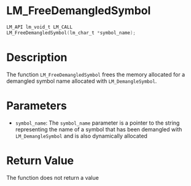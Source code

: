 # LM_FreeDemangledSymbol

```c
LM_API lm_void_t LM_CALL
LM_FreeDemangledSymbol(lm_char_t *symbol_name);
```

# Description
The function `LM_FreeDemangledSymbol` frees the memory allocated for a demangled symbol name allocated
with `LM_DemangleSymbol`.

# Parameters
 - `symbol_name`: The `symbol_name` parameter is a pointer to the string representing the name of a symbol
that has been demangled with `LM_DemangleSymbol` and is also dynamically allocated

# Return Value
The function does not return a value
